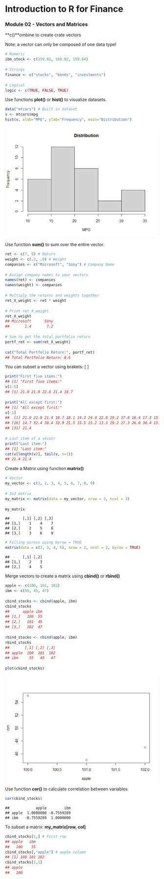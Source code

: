 Introduction to R for Finance
================

### Module 02 - Vectors and Matrices

**c()**ombine to create crate vectors

Note: a vector can only be composed of one data type!

``` r
# Numeric
ibm_stock <- c(159.82, 160.02, 159.84)

# Strings
finance <- c("stocks", "bonds", "investments")

# Logical
logic <- c(TRUE, FALSE, TRUE)
```

Use functions **plot()** or **hist()** to visualize datasets.

``` r
data("mtcars") # Built in dataset
v <- mtcars$mpg
hist(v, xlab="MPG", ylab="Frequency", main="Distribution")
```

![](02-Vectors-and-Matrices_files/figure-gfm/unnamed-chunk-2-1.png)<!-- -->

Use function **sum()** to sum over the entire vector.

``` r
ret <- c(7, 9) # Return
weight <- c(.2, .8) # Weight
companies <- c("Microsoft", "Sony") # Company Name

# Assign company names to your vectors
names(ret) <- companies
names(weight) <- companies

# Multiply the returns and weights together 
ret_X_weight <- ret * weight

# Print ret_X_weight
ret_X_weight
## Microsoft      Sony 
##       1.4       7.2

# Sum to get the total portfolio return
portf_ret <- sum(ret_X_weight)

cat("Total Portfolio Return:", portf_ret)
## Total Portfolio Return: 8.6
```

You can subset a vector using brakets: \[ \]

``` r
print("First five items:")
## [1] "First five items:"
v[1:5]
## [1] 21.0 21.0 22.8 21.4 18.7

print("All except first:")
## [1] "All except first:"
v[-1]
##  [1] 21.0 22.8 21.4 18.7 18.1 14.3 24.4 22.8 19.2 17.8 16.4 17.3 15.2 10.4 10.4
## [16] 14.7 32.4 30.4 33.9 21.5 15.5 15.2 13.3 19.2 27.3 26.0 30.4 15.8 19.7 15.0
## [31] 21.4

# Last item of a vecotr
print("Last item:")
## [1] "Last item:"
cat(v[length(v)], tail(v, n=1))
## 21.4 21.4
```

Create a Matrix using function **matrix()**

``` r
# Vector
my_vector <- c(1, 2, 3, 4, 5, 6, 7, 8, 9)

# 3x3 matrix
my_matrix <- matrix(data = my_vector, nrow = 3, ncol = 3)

my_matrix
```

    ##      [,1] [,2] [,3]
    ## [1,]    1    4    7
    ## [2,]    2    5    8
    ## [3,]    3    6    9

``` r
# Filling across using byrow = TRUE
matrix(data = c(2, 3, 4, 5), nrow = 2, ncol = 2, byrow = TRUE)
```

    ##      [,1] [,2]
    ## [1,]    2    3
    ## [2,]    4    5

Merge vectors to create a matrix using **cbind()** or **rbind()**

``` r
apple <- c(100, 101, 102)
ibm <- c(55, 45, 47)

cbind_stocks <- cbind(apple, ibm)
cbind_stocks
##      apple ibm
## [1,]   100  55
## [2,]   101  45
## [3,]   102  47

rbind_stocks <- rbind(apple, ibm)
rbind_stocks
##       [,1] [,2] [,3]
## apple  100  101  102
## ibm     55   45   47

plot(cbind_stocks)
```

![](02-Vectors-and-Matrices_files/figure-gfm/unnamed-chunk-6-1.png)<!-- -->
Use function **cor()** to calculate correlation between variables

``` r
cor(cbind_stocks)
```

    ##            apple        ibm
    ## apple  1.0000000 -0.7559289
    ## ibm   -0.7559289  1.0000000

To subset a matrix: **my_matrix\[row, col\]**

``` r
cbind_stocks[1,] # First row
## apple   ibm 
##   100    55
cbind_stocks[,"apple"] # apple column
## [1] 100 101 102
cbind_stocks[1,1]
## apple 
##   100
```

